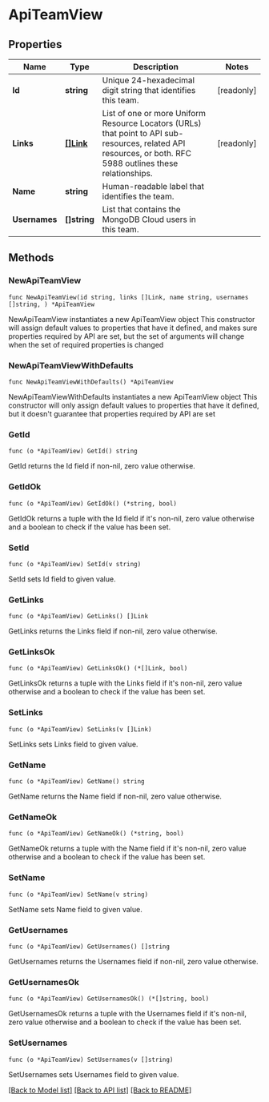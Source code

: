 # ApiTeamView

## Properties

Name | Type | Description | Notes
------------ | ------------- | ------------- | -------------
**Id** | **string** | Unique 24-hexadecimal digit string that identifies this team. | [readonly] 
**Links** | [**[]Link**](Link.md) | List of one or more Uniform Resource Locators (URLs) that point to API sub-resources, related API resources, or both. RFC 5988 outlines these relationships. | [readonly] 
**Name** | **string** | Human-readable label that identifies the team. | 
**Usernames** | **[]string** | List that contains the MongoDB Cloud users in this team. | 

## Methods

### NewApiTeamView

`func NewApiTeamView(id string, links []Link, name string, usernames []string, ) *ApiTeamView`

NewApiTeamView instantiates a new ApiTeamView object
This constructor will assign default values to properties that have it defined,
and makes sure properties required by API are set, but the set of arguments
will change when the set of required properties is changed

### NewApiTeamViewWithDefaults

`func NewApiTeamViewWithDefaults() *ApiTeamView`

NewApiTeamViewWithDefaults instantiates a new ApiTeamView object
This constructor will only assign default values to properties that have it defined,
but it doesn't guarantee that properties required by API are set

### GetId

`func (o *ApiTeamView) GetId() string`

GetId returns the Id field if non-nil, zero value otherwise.

### GetIdOk

`func (o *ApiTeamView) GetIdOk() (*string, bool)`

GetIdOk returns a tuple with the Id field if it's non-nil, zero value otherwise
and a boolean to check if the value has been set.

### SetId

`func (o *ApiTeamView) SetId(v string)`

SetId sets Id field to given value.


### GetLinks

`func (o *ApiTeamView) GetLinks() []Link`

GetLinks returns the Links field if non-nil, zero value otherwise.

### GetLinksOk

`func (o *ApiTeamView) GetLinksOk() (*[]Link, bool)`

GetLinksOk returns a tuple with the Links field if it's non-nil, zero value otherwise
and a boolean to check if the value has been set.

### SetLinks

`func (o *ApiTeamView) SetLinks(v []Link)`

SetLinks sets Links field to given value.


### GetName

`func (o *ApiTeamView) GetName() string`

GetName returns the Name field if non-nil, zero value otherwise.

### GetNameOk

`func (o *ApiTeamView) GetNameOk() (*string, bool)`

GetNameOk returns a tuple with the Name field if it's non-nil, zero value otherwise
and a boolean to check if the value has been set.

### SetName

`func (o *ApiTeamView) SetName(v string)`

SetName sets Name field to given value.


### GetUsernames

`func (o *ApiTeamView) GetUsernames() []string`

GetUsernames returns the Usernames field if non-nil, zero value otherwise.

### GetUsernamesOk

`func (o *ApiTeamView) GetUsernamesOk() (*[]string, bool)`

GetUsernamesOk returns a tuple with the Usernames field if it's non-nil, zero value otherwise
and a boolean to check if the value has been set.

### SetUsernames

`func (o *ApiTeamView) SetUsernames(v []string)`

SetUsernames sets Usernames field to given value.



[[Back to Model list]](../README.md#documentation-for-models) [[Back to API list]](../README.md#documentation-for-api-endpoints) [[Back to README]](../README.md)


